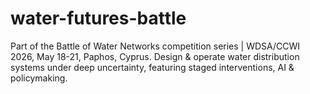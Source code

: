 # water-futures-battle
Part of the Battle of Water Networks competition series | WDSA/CCWI 2026, May 18-21, Paphos, Cyprus. Design &amp; operate water distribution systems under deep uncertainty, featuring staged interventions, AI &amp; policymaking.
